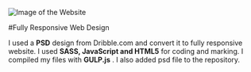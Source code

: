 ![Image of the Website](https://i.imgur.com/nJeT1bf.jpg)

#Fully Responsive Web Design

I used a **PSD** design from Dribble.com and convert it to fully responsive website. I used **SASS, JavaScript and HTML5** for coding and marking. I compiled my files with **GULP.js** . I also added psd file to the repository.